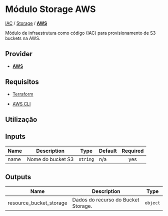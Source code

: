 # Módulo Storage AWS

[IAC](../../README.md) / [Storage](../README.md) / **[AWS](./README.md)**

Módulo de infraestrutura como código (IAC) para provisionamento de S3 buckets na AWS.

## Provider

- [**AWS**](../../aws/README.md)

## Requisitos

- [Terraform](https://www.terraform.io/downloads.html)

- [AWS CLI](https://aws.amazon.com/pt/cli/)

## Utilização

## Inputs

| Name | Description       | Type     | Default | Required |
| ---- | ----------------- | -------- | ------- | :------: |
| name | Nome do bucket S3 | `string` | n/a     |   yes    |

## Outputs

| Name                    | Description                         | Type     |
| ----------------------- | ----------------------------------- | -------- |
| resource_bucket_storage | Dados do recurso do Bucket Storage. | `object` |
